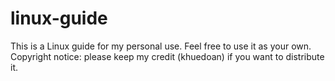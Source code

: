 # linux-guide
This is a Linux guide for my personal use. Feel free to use it as your own.
Copyright notice: please keep my credit (khuedoan) if you want to distribute it.
